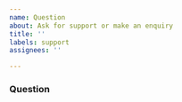 ```yaml
---
name: Question
about: Ask for support or make an enquiry
title: ''
labels: support
assignees: ''

---
```

### Question ###
<!-- What do you want help with or know about? -->

